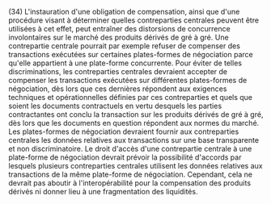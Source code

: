 (34) L'instauration d'une obligation de compensation, ainsi que d'une procédure visant à déterminer quelles contreparties centrales peuvent être utilisées à cet effet, peut entraîner des distorsions de concurrence involontaires sur le marché des produits dérivés de gré à gré. Une contrepartie centrale pourrait par exemple refuser de compenser des transactions exécutées sur certaines plates-formes de négociation parce qu'elle appartient à une plate-forme concurrente. Pour éviter de telles discriminations, les contreparties centrales devraient accepter de compenser les transactions exécutées sur différentes plates-formes de négociation, dès lors que ces dernières répondent aux exigences techniques et opérationnelles définies par ces contreparties et quels que soient les documents contractuels en vertu desquels les parties contractantes ont conclu la transaction sur les produits dérivés de gré à gré, dès lors que les documents en question répondent aux normes du marché. Les plates-formes de négociation devraient fournir aux contreparties centrales les données relatives aux transactions sur une base transparente et non discriminatoire. Le droit d'accès d'une contrepartie centrale à une plate-forme de négociation devrait prévoir la possibilité d'accords par lesquels plusieurs contreparties centrales utilisent les données relatives aux transactions de la même plate-forme de négociation. Cependant, cela ne devrait pas aboutir à l'interopérabilité pour la compensation des produits dérivés ni donner lieu à une fragmentation des liquidités.